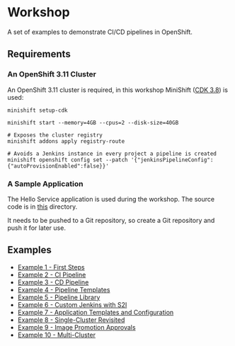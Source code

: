 # Workshop

A set of examples to demonstrate CI/CD pipelines in OpenShift.

## Requirements

### An OpenShift 3.11 Cluster

An OpenShift 3.11 cluster is required, in this workshop MiniShift ([CDK 3.8](https://developers.redhat.com/products/cdk/download)) is used:

    minishift setup-cdk
    
    minishift start --memory=4GB --cpus=2 --disk-size=40GB

    # Exposes the cluster registry
    minishift addons apply registry-route

    # Avoids a Jenkins instance in every project a pipeline is created
    minishift openshift config set --patch '{"jenkinsPipelineConfig":{"autoProvisionEnabled":false}}'

### A Sample Application

The Hello Service application is used during the workshop. The source code is in [this](./application) directory. 

It needs to be pushed to a Git repository, so create a Git repository and push it for later use.

## Examples

* [Example 1 - First Steps](./example1)
* [Example 2 - CI Pipeline](./example2)
* [Example 3 - CD Pipeline](./example3)
* [Example 4 - Pipeline Templates](./example4)
* [Example 5 - Pipeline Library](./example5)
* [Example 6 - Custom Jenkins with S2I](./example6)
* [Example 7 - Application Templates and Configuration](./example7)
* [Example 8 - Single-Cluster Revisited](./example8)
* [Example 9 - Image Promotion Approvals](./example9)
* [Example 10 - Multi-Cluster](./example10)